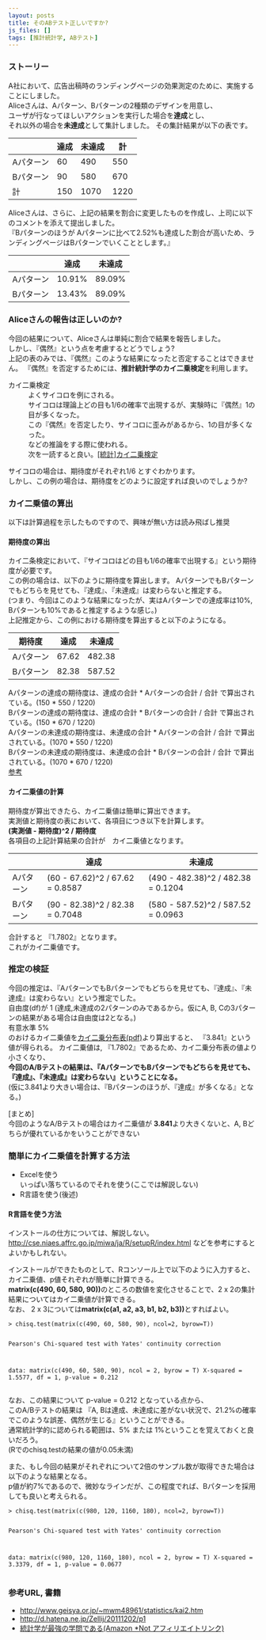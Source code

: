 ```yaml
---
layout: posts
title: そのABテスト正しいですか?
js_files: []
tags: [推計統計学, ABテスト]
---
```


### ストーリー

<div class="well">
  A社において、広告出稿時のランディングページの効果測定のために、実施することにしました。<br>
  Aliceさんは、Aパターン、Bパターンの2種類のデザインを用意し、<br>
  ユーザが行なってほしいアクションを実行した場合を<strong>達成</strong>とし、<br>
  それ以外の場合を<strong>未達成</strong>として集計しました。
  その集計結果が以下の表です。
</div>
<div class="row-fluid">
<div class="span6">
  <table class="table table-striped">
    <thead>
      <tr>
        <th></th>
        <th>達成</th>
        <th>未達成</th>
        <th>計</th>
      </tr>
    </thead>
    <tbody>
      <tr>
        <td>Aパターン</td>
        <td>60</td>
        <td>490</td>
        <td>550</td>
      </tr>
      <tr>
        <td>Bパターン</td>
        <td>90</td>
        <td>580</td>
        <td>670</td>
      </tr>
      <tr>
        <td>計</td>
        <td>150</td>
        <td>1070</td>
        <td>1220</td>
      </tr>
    </tbody>
  </table>
</div>
</div>
<div class="well">
  Aliceさんは、さらに、上記の結果を割合に変更したものを作成し、上司に以下のコメントを添えて提出しました。<br>
『Bパターンのほうが Aパターンに比べて2.52%も達成した割合が高いため、ランディングページはBパターンでいくこととします。』
</div>
<div class="row-fluid">
<div class="span6">
  <table class="table table-striped">
    <thead>
      <tr>
        <th></th>
        <th>達成</th>
        <th>未達成</th>
      </tr>
    </thead>
    <tbody>
      <tr>
        <td>Aパターン</td>
        <td>10.91%</td>
        <td>89.09%</td>
      </tr>
      <tr>
        <td>Bパターン</td>
        <td>13.43%</td>
        <td>89.09%</td>
      </tr>
    </tbody>
  </table>
</div>
</div>

### Aliceさんの報告は正しいのか?

<div class="well">
  今回の結果について、Aliceさんは単純に割合で結果を報告しました。<br>
  しかし、『偶然』という点を考慮するとどうでしょう?<br>
  上記の表のみでは、『偶然』このような結果になったと否定することはできません。
  『偶然』を否定するためには、<strong>推計統計学のカイ二乗検定</strong>を利用します。
</div>

<div class="row-fluid">
  <dl>
    <dt>カイ二乗検定</dt>
    <dd>よくサイコロを例にされる。<br>
      サイコロは理論上どの目も1/6の確率で出現するが、実験時に『偶然』1の目が多くなった。<br>
      この『偶然』を否定したり、サイコロに歪みがあるから、1の目が多くなった。<br>
      などの推論をする際に使われる。<br>
      次を一読すると良い。<a href="http://d.hatena.ne.jp/Zellij/20111202/p1" target="_blank">[統計]カイ二乗検定</a>
    </dd>
  </dl>
</div>

<p class="well">
  サイコロの場合は、期待度がそれぞれ1/6 とすぐわかります。<br>
  しかし、この例の場合は、期待度をどのように設定すれば良いのでしょうか?<br>
</p>

### カイ二乗値の算出

<p>以下は計算過程を示したものですので、興味が無い方は読み飛ばし推奨</p>

#### 期待度の算出

<div class="well">
  カイ二条検定において、『サイコロはどの目も1/6の確率で出現する』という期待度が必要です。<br>
  この例の場合は、以下のように期待度を算出します。
  AパターンでもBパターンでもどちらを見せても、『達成』、『未達成』は変わらないと推定する。<br>
  (つまり、今回はこのような結果になったが、実はAパターンでの達成率は10%, Bパターンも10%であると推定するような感じ。)<br>
  上記推定から、この例における期待度を算出すると以下のようになる。<br>
</div>

<div class="row-fluid">
<div class="span6">
  <table class="table table-striped">
    <thead>
      <tr>
        <th>期待度</th>
        <th>達成</th>
        <th>未達成</th>
      </tr>
    </thead>
    <tbody>
      <tr>
        <td>Aパターン</td>
        <td>67.62</td>
        <td>482.38</td>
      </tr>
      <tr>
        <td>Bパターン</td>
        <td>82.38</td>
        <td>587.52</td>
      </tr>
    </tbody>
  </table>
  <p class="well">
  Aパターンの達成の期待度は、達成の合計 * Aパターンの合計 / 合計 で算出されている。(150 * 550 / 1220)<br>
  Bパターンの達成の期待度は、達成の合計 * Bパターンの合計 / 合計 で算出されている。(150 * 670 / 1220)<br>
  Aパターンの未達成の期待度は、未達成の合計 * Aパターンの合計 / 合計 で算出されている。(1070 * 550 / 1220)<br>
  Bパターンの未達成の期待度は、未達成の合計 * Bパターンの合計 / 合計 で算出されている。(1070 * 670 / 1220)<br>
  <a href="http://www.geisya.or.jp/~mwm48961/statistics/kai2.htm" target="_blank">参考</a>
  </p>
</div>
</div>

#### カイ二乗値の計算

<div class="well">
  期待度が算出できたら、カイ二乗値は簡単に算出できます。<br>
  実測値と期待度の表において、各項目につき以下を計算します。<br>
  <strong>(実測値 - 期待度)^2 / 期待度</strong><br>
  各項目の上記計算結果の合計が　カイ二乗値となります。
</div>


<div class="row-fluid">
<div class="span6">
  <table class="table table-striped">
    <thead>
      <tr>
        <th></th>
        <th>達成</th>
        <th>未達成</th>
      </tr>
    </thead>
    <tbody>
      <tr>
        <td>Aパターン</td>
        <td>(60 - 67.62)^2 / 67.62 = 0.8587</td>
        <td>(490 - 482.38)^2 / 482.38 = 0.1204</td>
      </tr>
      <tr>
        <td>Bパターン</td>
        <td>(90 - 82.38)^2 / 82.38 = 0.7048</td>
        <td>(580 - 587.52)^2 / 587.52 = 0.0963</td>
      </tr>
    </tbody>
  </table>
  合計すると 『1.7802』となります。<br>
  これがカイ二乗値です。
</div>
</div>

### 推定の検証

<div class="well">今回の推定は、『AパターンでもBパターンでもどちらを見せても、『達成』、『未達成』は変わらない』という推定でした。<br>
  自由度(df)が 1 (達成,未達成の2パターンのみであるから。仮にA, B, Cの3パターンの結果がある場合は自由度は2となる。)<br>
  有意水準 5%<br>
  のおけるカイ二乗値を<a href="http://www.eco.osakafu-u.ac.jp/~kano/images/file/note_statistics/tab_chi2.pdf">カイ二乗分布表(pdf)</a>より算出すると、
  『3.841』という値が得られる。
  カイ二乗値は, 『1.7802』であるため、カイ二乗分布表の値より小さくなり、<br>
  <strong>今回のA/Bテストの結果は、『AパターンでもBパターンでもどちらを見せても、『達成』、『未達成』は変わらない』ということになる。</strong><br>
  (仮に3.841より大きい場合は、『Bパターンのほうが、『達成』が多くなる』となる。)
</div>

<p class="lear">[まとめ]<br>今回のようなA/Bテストの場合はカイ二乗値が <strong>3.841</strong>より大きくないと、A, Bどちらが優れているかをいうことができない</p>

### 簡単にカイ二乗値を計算する方法

<ul>
  <li>Excelを使う<br>いっぱい落ちているのでそれを使う(ここでは解説しない)</li>
  <li>R言語を使う(後述)</li>
</ul>

#### R言語を使う方法

<p>インストールの仕方については、解説しない。<br>
  <a href="http://cse.niaes.affrc.go.jp/miwa/ja/R/setupR/index.html" target="_blank">http://cse.niaes.affrc.go.jp/miwa/ja/R/setupR/index.html</a>
  などを参考にするとよいかもしれない。
</p>

<div class="well">
  インストールができたものとして、Rコンソール上で以下のように入力すると、カイ二乗値、p値それぞれが簡単に計算できる。<br>
  <strong>matrix(c(490, 60, 580, 90))</strong>のところの数値を変化させることで、2 x 2の集計結果についてはカイ二乗値が計算できる。<br>
  なお、 2 x 3については<strong>matrix(c(a1, a2, a3, b1, b2, b3))</strong>とすればよい。
</div>
<pre><code>&gt; chisq.test(matrix(c(490, 60, 580, 90), ncol=2, byrow=T))

  Pearson's Chi-squared test with Yates' continuity correction

data:  matrix(c(490, 60, 580, 90), ncol = 2, byrow = T)
X-squared = 1.5577, df = 1, p-value = 0.212</code></pre>
<p>
  なお、この結果について p-value = 0.212 となっている点から、<br>
  このA/Bテストの結果は 『A, Bは達成、未達成に差がない状況で、21.2%の確率でこのような誤差、偶然が生じる』ということができる。<br>
  通常統計学的に認められる範囲は、5% または 1%ということを覚えておくと良いだろう。<br>
  (Rでのchisq.testの結果の値が0.05未満)
</p>

<p>
  また、もし今回の結果がそれぞれについて2倍のサンプル数が取得できた場合は以下のような結果となる。<br>
  p値が約7%であるので、微妙なラインだが、この程度でれば、Bパターンを採用しても良いと考えられる。
</p>
<pre><code>&gt; chisq.test(matrix(c(980, 120, 1160, 180), ncol=2, byrow=T))

  Pearson's Chi-squared test with Yates' continuity correction

data:  matrix(c(980, 120, 1160, 180), ncol = 2, byrow = T)
X-squared = 3.3379, df = 1, p-value = 0.0677</code></pre>

### 参考URL, 書籍

<ul>
  <li><a href="http://www.geisya.or.jp/~mwm48961/statistics/kai2.htm" target="_blank">http://www.geisya.or.jp/~mwm48961/statistics/kai2.htm</a></li>
  <li><a href="http://d.hatena.ne.jp/Zellij/20111202/p1" target="_blank">http://d.hatena.ne.jp/Zellij/20111202/p1</a></li>
  <li><a href="http://www.amazon.co.jp/%E7%B5%B1%E8%A8%88%E5%AD%A6%E3%81%8C%E6%9C%80%E5%BC%B7%E3%81%AE%E5%AD%A6%E5%95%8F%E3%81%A7%E3%81%82%E3%82%8B-%E8%A5%BF%E5%86%85-%E5%95%93/dp/4478022216" target="_blank">統計学が最強の学問である(Amazon *Not アフィリエイトリンク)</a></li>
</ul>